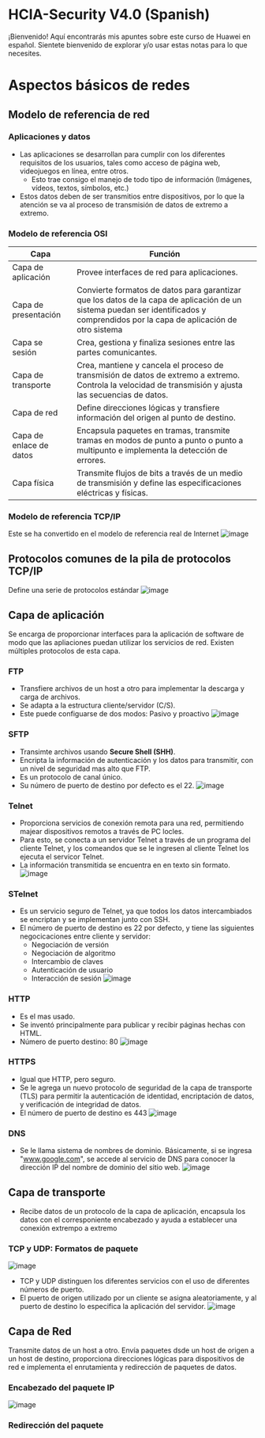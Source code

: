 # HCIA-Security V4.0 (Spanish)

¡Bienvenido! Aquí encontrarás mis apuntes sobre este curso de Huawei en español. Sientete bienvenido de explorar y/o usar estas notas para lo que necesites.

# Aspectos básicos de redes

## Modelo de referencia de red 

### Aplicaciones y datos
- Las aplicaciones se desarrollan para cumplir con los diferentes requisitos de los usuarios, tales como acceso de página web, videojuegos en línea, entre otros.
  - Esto trae consigo el manejo de todo tipo de información (Imágenes, vídeos, textos, símbolos, etc.)
- Estos datos deben de ser transmitios entre dispositivos, por lo que la atención se va al proceso de transmisión de datos de extremo a extremo.

### Modelo de referencia OSI
| **Capa**                | **Función**                                                                                                                                                                        |
|-------------------------|------------------------------------------------------------------------------------------------------------------------------------------------------------------------------------|
|   Capa de aplicación    | Provee interfaces de red para aplicaciones.                                                                                                                                        |
|   Capa de presentación  | Convierte formatos de datos para garantizar que los datos de la capa de aplicación de un sistema puedan ser identificados y comprendidos por la capa de aplicación de otro sistema |
|   Capa se sesión        | Crea, gestiona y finaliza sesiones entre las partes comunicantes.                                                                                                                  |
| Capa de transporte      | Crea, mantiene y cancela el proceso de transmisión de datos de extremo a extremo. Controla la velocidad de transmisión y ajusta las secuencias de datos.                           |
| Capa de red             | Define direcciones lógicas y transfiere información del origen al punto de destino.                                                                                                |
| Capa de enlace de datos | Encapsula paquetes en tramas, transmite tramas en modos de punto a punto o punto a multipunto e implementa la detección de errores.                                                |
|  Capa física            | Transmite flujos de bits a través de un medio de transmisión y define las especificaciones eléctricas y físicas.                                                                   |

### Modelo de referencia TCP/IP
Este se ha convertido en el modelo de referencia real de Internet
![image](https://github.com/my-projects-seb0927/Huawei-Network_Track_Online_Course/assets/83418390/96660265-0c81-454f-9545-c52595813981)

## Protocolos comunes de la pila de protocolos TCP/IP
Define una serie de protocolos estándar
![image](https://github.com/my-projects-seb0927/Huawei-Network_Track_Online_Course/assets/83418390/ceda9138-74d0-4020-9be6-495121b733d9)

## Capa de aplicación
Se encarga de proporcionar interfaces para la aplicación de software de modo que las apliaciones puedan utilizar los servicios de red. Existen múltiples protocolos de esta capa.

### FTP
- Transfiere archivos de un host a otro para implementar la descarga y carga de archivos.
- Se adapta a la estructura cliente/servidor (C/S).
- Este puede configuarse de dos modos: Pasivo y proactivo
![image](https://github.com/my-projects-seb0927/Huawei-Network_Track_Online_Course/assets/83418390/b369498b-a48b-4edf-bf18-296c66f97f94)

### SFTP
- Transimte archivos usando **Secure Shell (SHH)**.
- Encripta la información de autenticación y los datos para transmitir, con un nivel de seguridad mas alto que FTP.
- Es un protocolo de canal único.
- Su número de puerto de destino por defecto es el 22.
![image](https://github.com/my-projects-seb0927/Huawei-Network_Track_Online_Course/assets/83418390/c395c096-c6f4-4fff-97f1-b47099a0ff8a)

### Telnet
- Proporciona servicios de conexión remota para una red, permitiendo majear dispositivos remotos a través de PC locles.
- Para esto, se conecta a un servidor Telnet a través de un programa del cliente Telnet, y los comeandos que se le ingresen al cliente Telnet los ejecuta el servicor Telnet.
- La información transmitida se encuentra en en texto sin formato.
![image](https://github.com/my-projects-seb0927/Huawei-Network_Track_Online_Course/assets/83418390/ed56999d-96f0-4b5c-90cc-128e4c8d7c3e)

### STelnet
- Es un servicio seguro de Telnet, ya que todos los datos intercambiados se encriptan y se implementan junto con SSH.
- El número de puerto de destino es 22 por defecto, y tiene las siguientes negocicaciones entre cliente y servidor:
  - Negociación de versión
  - Negociación de algoritmo
  - Intercambio de claves
  - Autenticación de usuario
  - Interacción de sesión
  ![image](https://github.com/my-projects-seb0927/Huawei-Network_Track_Online_Course/assets/83418390/d7590c9d-90ae-479e-88d8-b28683747a42)

### HTTP
- Es el mas usado.
- Se inventó principalmente para publicar y recibir páginas hechas con HTML.
- Número de puerto destino: 80
![image](https://github.com/my-projects-seb0927/Huawei-Network_Track_Online_Course/assets/83418390/ee67b58b-07df-4c43-9cd2-f5e237f6c2d0)

### HTTPS
- Igual que HTTP, pero seguro.
- Se le agrega un nuevo protocolo de seguridad de la capa de transporte (TLS) para permitir la autenticación de identidad, encriptación de datos, y verificación de integridad de datos.
- El número de puerto de destino es 443 
![image](https://github.com/my-projects-seb0927/Huawei-Network_Track_Online_Course/assets/83418390/31f0bd16-111a-4ee6-8bbb-511a53091005)

### DNS
- Se le llama sistema de nombres de dominio. Básicamente, si se ingresa "www.google.com", se accede al servicio de DNS para conocer la dirección IP del nombre de dominio del sitio web.
![image](https://github.com/my-projects-seb0927/Huawei-Network_Track_Online_Course/assets/83418390/e618b01e-1d9a-420b-8f7c-9547eccd93c0)

## Capa de transporte
- Recibe datos de un protocolo de la capa de aplicación, encapsula los datos con el corresponiente encabezado y ayuda a establecer una conexión extrempo a extremo

### TCP y UDP: Formatos de paquete
![image](https://github.com/my-projects-seb0927/Huawei-Network_Track_Online_Course/assets/83418390/bc67a86b-1c85-4237-ac5e-1adfacd6da82)

- TCP y UDP distinguen los diferentes servicios con el uso de diferentes números de puerto.
- El puerto de origen utilizado por un cliente se asigna aleatoriamente, y al puerto de destino lo especifica la aplicación del servidor.
![image](https://github.com/my-projects-seb0927/Huawei-Network_Track_Online_Course/assets/83418390/404f94e2-8339-4a5b-81a7-67b9482a7e8e)

## Capa de Red
Transmite datos de un host a otro. Envía paquetes dsde un host de origen a un host de destino, proporciona direcciones lógicas para dispositivos de red e implementa el enrutamienta y redirección de paquetes de datos.

### Encabezado del paquete IP
![image](https://github.com/my-projects-seb0927/Huawei-Network_Track_Online_Course/assets/83418390/4cda7f69-fa8e-4c51-a7ad-085bdbe15aca)

### Redirección del paquete









